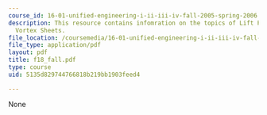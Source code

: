 ```yaml
---
course_id: 16-01-unified-engineering-i-ii-iii-iv-fall-2005-spring-2006
description: This resource contains infomration on the topics of Lift Prediction and
  Vortex Sheets.
file_location: /coursemedia/16-01-unified-engineering-i-ii-iii-iv-fall-2005-spring-2006/5135d829744766818b219bb1903feed4_f18_fall.pdf
file_type: application/pdf
layout: pdf
title: f18_fall.pdf
type: course
uid: 5135d829744766818b219bb1903feed4

---
```

None